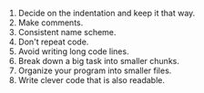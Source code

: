 1) Decide on the indentation and keep it that way.
2) Make comments.
3) Consistent name scheme.
4) Don't repeat code.
5) Avoid writing long code lines.
6) Break down a big task into smaller chunks.
7) Organize your program into smaller files.
8) Write clever code that is also readable.
